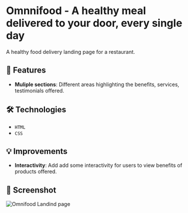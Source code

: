 # Omnnifood - A healthy meal delivered to your door, every single day
 
A healthy food delivery landing page for a restaurant.  

## 🚀 Features

- **Muliple sections**: Different areas highlighting the benefits, services, testimonials offered.

## 🛠️ Technologies

- `HTML`
- `CSS`

## 💡 Improvements

- **Interactivity**: Add add some interactivity for users to view benefits of products offered.

## 📸 Screenshot

![Omnifood Landind page](./img/omnifood_screenshot.png)
